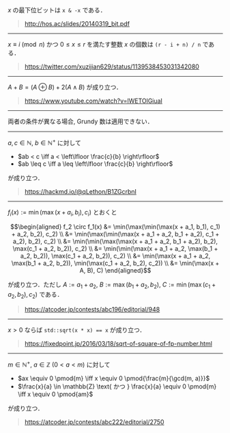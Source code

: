 $x$ の最下位ビットは `x & -x` である．

> http://hos.ac/slides/20140319_bit.pdf

---

$x \equiv i \pmod{n}$ かつ $0 \leq x \leq r$ を満たす整数 $x$ の個数は `(r - i + n) / n` である．

> https://twitter.com/xuzijian629/status/1139538453031342080

---

$A + B = (A \oplus B) + 2(A \wedge B)$ が成り立つ．

> https://www.youtube.com/watch?v=lWETOlGiuaI

---

両者の条件が異なる場合, Grundy 数は適用できない．

---

$a, c \in \mathbb{N},\ b \in \mathbb{N}^+$ に対して

- $ab < c \iff a < \left\lfloor \frac{c}{b} \right\rfloor$
- $ab \leq c \iff a \leq \left\lfloor \frac{c}{b} \right\rfloor$

が成り立つ．

> https://hackmd.io/@qLethon/B1ZGcrbnI

---

$f_i(x) \mathrel{:=} \min(\max(x + a_i, b_i), c_i)$ とおくと

$$\begin{aligned} f_2 \circ f_1(x) &= \min(\max(\min(\max(x + a_1, b_1), c_1) + a_2, b_2), c_2) \\ &= \min(\max(\min(\max(x + a_1 + a_2, b_1 + a_2), c_1 + a_2), b_2), c_2) \\ &= \min(\min(\max(\max(x + a_1 + a_2, b_1 + a_2), b_2), \max(c_1 + a_2, b_2)), c_2) \\ &= \min(\min(\max(x + a_1 + a_2, \max(b_1 + a_2, b_2)), \max(c_1 + a_2, b_2)), c_2) \\ &= \min(\max(x + a_1 + a_2, \max(b_1 + a_2, b_2)), \min(\max(c_1 + a_2, b_2), c_2)) \\ &= \min(\max(x + A, B), C) \end{aligned}$$

が成り立つ．ただし $A \mathrel{:=} a_1 + a_2,\ B \mathrel{:=} \max(b_1 + a_2, b_2),\ C \mathrel{:=} \min(\max(c_1 + a_2, b_2), c_2)$ である．

> https://atcoder.jp/contests/abc196/editorial/948

---

$x > 0$ ならば `std::sqrt(x * x) == x` が成り立つ．

> https://fixedpoint.jp/2016/03/18/sqrt-of-square-of-fp-number.html

---

$m \in \mathbb{N}^+,\ a \in \mathbb{Z} \ (0 < a < m)$ に対して

- $ax \equiv 0 \pmod{m} \iff x \equiv 0 \pmod{\frac{m}{\gcd(m, a)}}$
- $\frac{x}{a} \in \mathbb{Z} \text{ かつ } \frac{x}{a} \equiv 0 \pmod{m} \iff x \equiv 0 \pmod{am}$

が成り立つ．

> https://atcoder.jp/contests/abc222/editorial/2750
